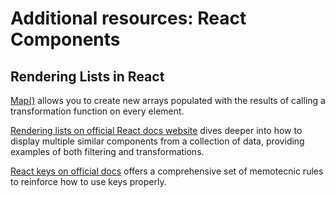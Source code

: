 # Additional resources: React Components

## Rendering Lists in React

[Map()](https://developer.mozilla.org/en-US/docs/Web/JavaScript/Reference/Global_Objects/Array/map) allows you to create new arrays populated with the results of calling a transformation function on every element. 

[Rendering lists on official React docs website](https://beta.reactjs.org/learn/rendering-lists#rendering-data-from-arrays) dives deeper into how to display multiple similar components from a collection of data, providing examples of both filtering and transformations.

[React keys on official docs](https://beta.reactjs.org/learn/rendering-lists#where-to-get-your-key) offers a comprehensive set of memotecnic rules to reinforce how to use keys properly.